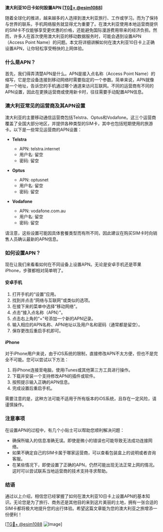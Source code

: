 **澳大利亚10日卡如何設置APN [[TG💪+ @esim1088](https://t.me/s/esim1088)]**

随着全球化的推进，越来越多的人选择到澳大利亚旅行、工作或学习。而为了保持与世界的联系，手机网络服务就显得尤为重要了。在澳大利亚使用本地运营商提供的SIM卡不仅能够享受更优惠的价格，还能避免国际漫游费用带来的经济负担。然而，许多人在首次使用澳大利亚的移动数据服务时，可能会遇到设置APN（Access Point Name）的问题。本文将详细讲解如何在澳大利亚10日卡上正确设置APN，让你轻松享受畅快的上网体验。

### 什么是APN？

首先，我们得弄清楚APN是什么。APN是接入点名称（Access Point Name）的缩写，它是您设备连接到移动网络时需要指定的一个参数。简单来说，APN就像是一个地址，告诉您的手机通过哪个通道来访问互联网。不同的运营商有不同的APN设置，因此在更换运营商或使用新卡时，往往需要手动配置APN信息。

### 澳大利亚常见的运营商及其APN设置

澳大利亚的主要移动通信运营商包括Telstra、Optus和Vodafone。这三个运营商覆盖了全国大部分地区，并提供各种类型的SIM卡，其中也包括短期使用的旅游卡。以下是一些常见运营商的APN设置：

- **Telstra**
  - APN: telstra.internet
  - 用户名: 留空
  - 密码: 留空

- **Optus**
  - APN: optusnet
  - 用户名: 留空
  - 密码: 留空

- **Vodafone**
  - APN: vodafone.com.au
  - 用户名: 留空
  - 密码: 留空

请注意，这些设置可能因具体套餐类型而有所不同，因此建议在购买SIM卡时向销售人员确认最新的APN信息。

### 如何设置APN？

现在让我们来看看如何在不同设备上设置APN。无论是安卓手机还是苹果iPhone，步骤都相对简单明了。

#### 安卓手机

1. 打开手机的“设置”应用。
2. 找到并点击“网络与互联网”或类似的选项。
3. 在接下来的菜单中选择“移动网络”。
4. 点击“接入点名称（APN）”。
5. 点击右上角的“+”号添加一个新的APN记录。
6. 输入相应的APN名称、APN地址以及用户名和密码（通常都是留空）。
7. 保存更改后重启手机即可。

#### iPhone

对于iPhone用户来说，由于iOS系统的限制，直接修改APN不太方便，但也不是完全不可能。您可以尝试以下方法：

1. 将iPhone连接至电脑，使用iTunes或其他第三方工具进行操作。
2. 下载并安装一个支持修改APN的插件或软件。
3. 按照提示输入正确的APN信息。
4. 完成设置后重启手机。

需要注意的是，这种方法可能不适用于所有版本的iOS系统，且存在一定风险，请谨慎操作。

### 注意事项

在设置APN的过程中，有几个小贴士可以帮助您顺利解决问题：

- 确保所输入的信息准确无误。即使是微小的错误也可能导致无法成功连接网络。
- 如果不确定自己的SIM卡属于哪家运营商，可以查看包装盒上的说明或者咨询客服。
- 在某些情况下，即使设置了正确的APN，仍然可能出现无法正常上网的情况。这时可以尝试联系当地运营商的技术支持寻求帮助。

### 结语

通过以上介绍，相信您已经掌握了如何在澳大利亚10日卡上设置APN的基本知识。无论您是为了旅行、商务还是其他目的来到这片美丽的土地，拥有一张合适的SIM卡都将极大地提升您的出行体验。希望这篇文章能为您的澳大利亚之旅增添一份便利！

[[TG💪+ @esim1088](https://t.me/s/esim1088) ![Image](https://i.postimg.cc/4NQfJmqS/Snipaste-2025-05-13-00-14-12.png)]